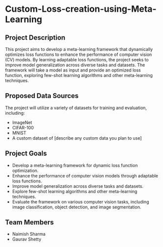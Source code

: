 # Custom-Loss-creation-using-Meta-Learning

## Project Description
This project aims to develop a meta-learning framework that dynamically optimizes loss functions to enhance the performance of computer vision (CV) models. By learning adaptable loss functions, the project seeks to improve model generalization across diverse tasks and datasets. The framework will take a model as input and provide an optimized loss function, exploring few-shot learning algorithms and other meta-learning techniques.

## Proposed Data Sources
The project will utilize a variety of datasets for training and evaluation, including:
- ImageNet
- CIFAR-100
- MNIST
- A custom dataset of [describe any custom data you plan to use]

## Project Goals
- Develop a meta-learning framework for dynamic loss function optimization.
- Enhance the performance of computer vision models through adaptable loss functions.
- Improve model generalization across diverse tasks and datasets.
- Explore few-shot learning algorithms and other meta-learning techniques.
- Evaluate the framework on various computer vision tasks, including image classification, object detection, and image segmentation.

## Team Members
- Naimish Sharma
- Gaurav Shetty
